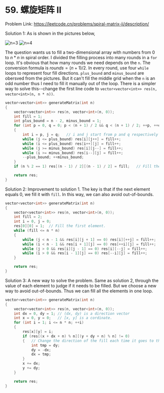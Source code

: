 # 59. 螺旋矩阵 II
Problem Link: https://leetcode.cn/problems/spiral-matrix-ii/description/

Solution 1: As is shown in the pictures below,

![n=3](https://github.com/user-attachments/assets/ccee6a5e-2eeb-4f3a-976b-d04739108082) ![n=4](https://github.com/user-attachments/assets/de900f95-9cec-4b81-97b1-3de49b92ee7d)

The question wants us to fill a two-dimensional array with numbers from 0 to $n * n$ in spiral order. I divided the filling process into many rounds in a `for` loop. It's obvious that how many rounds we need depends on the `n`. The conversion formula is $rounds = (n + 1) / 2$. In every round, use four `while` loops to represent four fill directions. `plus_bound` and `minus_bound` are obersved from the pictures. But it can't fill the middle grid when the `n` is an odd number thus I need to fill it manually out of the loop. There is a simpler way to solve this--change the first line code to `vector<vector<int>> res(n, vector<int>(n, n * n))`.
```cpp
vector<vector<int>> generateMatrix(int n)
{
    vector<vector<int>> res(n, vector<int>(n, 0));
    int fill = 1;
    int plus_bound = n - 2, minus_bound = 1;
    for (int p = 0, q = 0; p < (n + 1) / 2 && q < (n + 1) / 2; ++p, ++q)
    {
        int i = p, j = q;   // i and j start from p and q respectively every round.
        while (j <= plus_bound) res[i][j++] = fill++;
        while (i <= plus_bound) res[i++][j] = fill++;
        while (j >= minus_bound) res[i][j--] = fill++;
        while (i >= minus_bound) res[i--][j] = fill++;
        --plus_bound; ++minus_bound;
    }
    if (n % 2 == 1) res[(n - 1) / 2][(n - 1) / 2] = fill;   // Fill the middle element.

    return res;
}
```

Solution 2: Improvement to solution 1. The key is that if the next element equals 0, we fill it with `fill`. In this way, we can also avoid out-of-bounds.
```cpp
vector<vector<int>> generateMatrix(int n)
{
    vector<vector<int>> res(n, vector<int>(n, 0));
    int fill = 2;
    int i = 0, j = 0;
    res[0][0] = 1;  // Fill the first element.
    while (fill <= n * n)
    {
        while (j < n - 1 && res[i][j + 1] == 0) res[i][++j] = fill++;
        while (i < n - 1 && res[i + 1][j] == 0) res[++i][j] = fill++;
        while (j > 0 && res[i][j - 1] == 0) res[i][--j] = fill++;
        while (i > 0 && res[i - 1][j] == 0) res[--i][j] = fill++;
    }

    return res;
}
```

Solution 3: A new way to solve the problem. Same as solution 2, through the value of each element to judge if it needs to be filled. But we choose a new way to avoid out-of-bounds. Thus we can fill all the elements in one loop.
```cpp
vector<vector<int>> generateMatrix(int n)
{
    vector<vector<int>> res(n, vector<int>(n, 0));
    int dx = 0, dy = 1; // (dx, dy) is a direction vector
    int x = 0, y = 0;   // [x, y] is a cordinate.
    for (int i = 1; i <= n * n; ++i)
    {
        res[x][y] = i;
        if (res[(x + dx + n) % n][(y + dy + n) % n] != 0)
        {	// Change the direction of the fill each time it goes to the boundary.
            int tmp = dy;
            dy = -dx;
            dx = tmp;
        }
        x += dx;
        y += dy;
    }

    return res;
}
```
